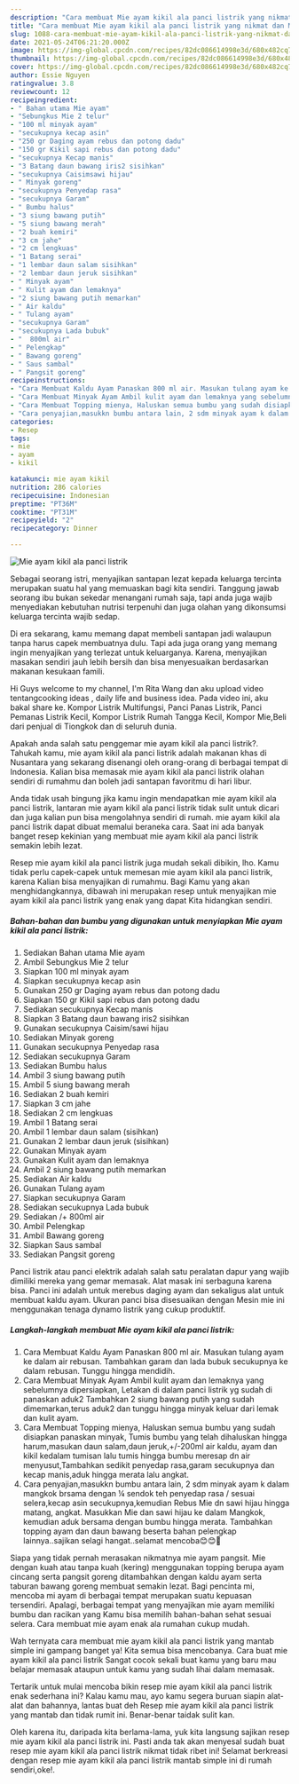 ```yaml
---
description: "Cara membuat Mie ayam kikil ala panci listrik yang nikmat dan Mudah Dibuat"
title: "Cara membuat Mie ayam kikil ala panci listrik yang nikmat dan Mudah Dibuat"
slug: 1088-cara-membuat-mie-ayam-kikil-ala-panci-listrik-yang-nikmat-dan-mudah-dibuat
date: 2021-05-24T06:21:20.000Z
image: https://img-global.cpcdn.com/recipes/82dc086614998e3d/680x482cq70/mie-ayam-kikil-ala-panci-listrik-foto-resep-utama.jpg
thumbnail: https://img-global.cpcdn.com/recipes/82dc086614998e3d/680x482cq70/mie-ayam-kikil-ala-panci-listrik-foto-resep-utama.jpg
cover: https://img-global.cpcdn.com/recipes/82dc086614998e3d/680x482cq70/mie-ayam-kikil-ala-panci-listrik-foto-resep-utama.jpg
author: Essie Nguyen
ratingvalue: 3.8
reviewcount: 12
recipeingredient:
- " Bahan utama Mie ayam"
- "Sebungkus Mie 2 telur"
- "100 ml minyak ayam"
- "secukupnya kecap asin"
- "250 gr Daging ayam rebus dan potong dadu"
- "150 gr Kikil sapi rebus dan potong dadu"
- "secukupnya Kecap manis"
- "3 Batang daun bawang iris2 sisihkan"
- "secukupnya Caisimsawi hijau"
- " Minyak goreng"
- "secukupnya Penyedap rasa"
- "secukupnya Garam"
- " Bumbu halus"
- "3 siung bawang putih"
- "5 siung bawang merah"
- "2 buah kemiri"
- "3 cm jahe"
- "2 cm lengkuas"
- "1 Batang serai"
- "1 lembar daun salam sisihkan"
- "2 lembar daun jeruk sisihkan"
- " Minyak ayam"
- " Kulit ayam dan lemaknya"
- "2 siung bawang putih memarkan"
- " Air kaldu"
- " Tulang ayam"
- "secukupnya Garam"
- "secukupnya Lada bubuk"
- "  800ml air"
- " Pelengkap"
- " Bawang goreng"
- " Saus sambal"
- " Pangsit goreng"
recipeinstructions:
- "Cara Membuat Kaldu Ayam Panaskan 800 ml air. Masukan tulang ayam ke dalam air rebusan. Tambahkan garam dan lada bubuk secukupnya ke dalam rebusan. Tunggu hingga mendidih."
- "Cara Membuat Minyak Ayam Ambil kulit ayam dan lemaknya yang sebelumnya dipersiapkan, Letakan di dalam panci listrik yg sudah di panaskan aduk2 Tambahkan 2 siung bawang putih yang sudah dimemarkan,terus aduk2 dan tunggu hingga minyak keluar dari lemak dan kulit ayam."
- "Cara Membuat Topping mienya, Haluskan semua bumbu yang sudah disiapkan panaskan minyak, Tumis bumbu yang telah dihaluskan hingga harum,masukan daun salam,daun jeruk,+/-200ml air kaldu, ayam dan kikil kedalam tumisan lalu tumis hingga bumbu meresap dn air menyusut,Tambahkan sedikit penyedap rasa,garam secukupnya dan kecap manis,aduk hingga merata lalu angkat."
- "Cara penyajian,masukkn bumbu antara lain, 2 sdm minyak ayam k dalam mangkok brsama dengan ¼ sendok teh penyedap rasa / sesuai selera,kecap asin secukupnya,kemudian Rebus Mie dn sawi hijau hingga matang, angkat. Masukkan Mie dan sawi hijau ke dalam Mangkok, kemudian aduk bersama dengan bumbu hingga merata. Tambahkan topping ayam dan daun bawang beserta bahan pelengkap lainnya..sajikan selagi hangat..selamat mencoba😊😊🙏"
categories:
- Resep
tags:
- mie
- ayam
- kikil

katakunci: mie ayam kikil 
nutrition: 286 calories
recipecuisine: Indonesian
preptime: "PT36M"
cooktime: "PT31M"
recipeyield: "2"
recipecategory: Dinner

---
```



![Mie ayam kikil ala panci listrik](https://img-global.cpcdn.com/recipes/82dc086614998e3d/680x482cq70/mie-ayam-kikil-ala-panci-listrik-foto-resep-utama.jpg)

Sebagai seorang istri, menyajikan santapan lezat kepada keluarga tercinta merupakan suatu hal yang memuaskan bagi kita sendiri. Tanggung jawab seorang ibu bukan sekedar menangani rumah saja, tapi anda juga wajib menyediakan kebutuhan nutrisi terpenuhi dan juga olahan yang dikonsumsi keluarga tercinta wajib sedap.

Di era  sekarang, kamu memang dapat membeli santapan jadi walaupun tanpa harus capek membuatnya dulu. Tapi ada juga orang yang memang ingin menyajikan yang terlezat untuk keluarganya. Karena, menyajikan masakan sendiri jauh lebih bersih dan bisa menyesuaikan berdasarkan makanan kesukaan famili. 

Hi Guys welcome to my channel, I&#39;m Rita Wang dan aku upload video tentangcooking ideas , daily life and business idea. Pada video ini, aku bakal share ke. Kompor Listrik Multifungsi, Panci Panas Listrik, Panci Pemanas Listrik Kecil, Kompor Listrik Rumah Tangga Kecil, Kompor Mie,Beli dari penjual di Tiongkok dan di seluruh dunia.

Apakah anda salah satu penggemar mie ayam kikil ala panci listrik?. Tahukah kamu, mie ayam kikil ala panci listrik adalah makanan khas di Nusantara yang sekarang disenangi oleh orang-orang di berbagai tempat di Indonesia. Kalian bisa memasak mie ayam kikil ala panci listrik olahan sendiri di rumahmu dan boleh jadi santapan favoritmu di hari libur.

Anda tidak usah bingung jika kamu ingin mendapatkan mie ayam kikil ala panci listrik, lantaran mie ayam kikil ala panci listrik tidak sulit untuk dicari dan juga kalian pun bisa mengolahnya sendiri di rumah. mie ayam kikil ala panci listrik dapat dibuat memalui beraneka cara. Saat ini ada banyak banget resep kekinian yang membuat mie ayam kikil ala panci listrik semakin lebih lezat.

Resep mie ayam kikil ala panci listrik juga mudah sekali dibikin, lho. Kamu tidak perlu capek-capek untuk memesan mie ayam kikil ala panci listrik, karena Kalian bisa menyajikan di rumahmu. Bagi Kamu yang akan menghidangkannya, dibawah ini merupakan resep untuk menyajikan mie ayam kikil ala panci listrik yang enak yang dapat Kita hidangkan sendiri.

<!--inarticleads1-->

##### Bahan-bahan dan bumbu yang digunakan untuk menyiapkan Mie ayam kikil ala panci listrik:

1. Sediakan  Bahan utama Mie ayam
1. Ambil Sebungkus Mie 2 telur
1. Siapkan 100 ml minyak ayam
1. Siapkan secukupnya kecap asin
1. Gunakan 250 gr Daging ayam rebus dan potong dadu
1. Siapkan 150 gr Kikil sapi rebus dan potong dadu
1. Sediakan secukupnya Kecap manis
1. Siapkan 3 Batang daun bawang iris2 sisihkan
1. Gunakan secukupnya Caisim/sawi hijau
1. Sediakan  Minyak goreng
1. Gunakan secukupnya Penyedap rasa
1. Sediakan secukupnya Garam
1. Sediakan  Bumbu halus
1. Ambil 3 siung bawang putih
1. Ambil 5 siung bawang merah
1. Sediakan 2 buah kemiri
1. Siapkan 3 cm jahe
1. Sediakan 2 cm lengkuas
1. Ambil 1 Batang serai
1. Ambil 1 lembar daun salam (sisihkan)
1. Gunakan 2 lembar daun jeruk (sisihkan)
1. Gunakan  Minyak ayam
1. Gunakan  Kulit ayam dan lemaknya
1. Ambil 2 siung bawang putih memarkan
1. Sediakan  Air kaldu
1. Gunakan  Tulang ayam
1. Siapkan secukupnya Garam
1. Sediakan secukupnya Lada bubuk
1. Sediakan  /+ 800ml air
1. Ambil  Pelengkap
1. Ambil  Bawang goreng
1. Siapkan  Saus sambal
1. Sediakan  Pangsit goreng


Panci listrik atau panci elektrik adalah salah satu peralatan dapur yang wajib dimiliki mereka yang gemar memasak. Alat masak ini serbaguna karena bisa. Panci ini adalah untuk merebus daging ayam dan sekaligus alat untuk membuat kaldu ayam. Ukuran panci bisa disesuaikan dengan Mesin mie ini menggunakan tenaga dynamo listrik yang cukup produktif. 

<!--inarticleads2-->

##### Langkah-langkah membuat Mie ayam kikil ala panci listrik:

1. Cara Membuat Kaldu Ayam Panaskan 800 ml air. Masukan tulang ayam ke dalam air rebusan. Tambahkan garam dan lada bubuk secukupnya ke dalam rebusan. Tunggu hingga mendidih.
1. Cara Membuat Minyak Ayam Ambil kulit ayam dan lemaknya yang sebelumnya dipersiapkan, Letakan di dalam panci listrik yg sudah di panaskan aduk2 Tambahkan 2 siung bawang putih yang sudah dimemarkan,terus aduk2 dan tunggu hingga minyak keluar dari lemak dan kulit ayam.
1. Cara Membuat Topping mienya, Haluskan semua bumbu yang sudah disiapkan panaskan minyak, Tumis bumbu yang telah dihaluskan hingga harum,masukan daun salam,daun jeruk,+/-200ml air kaldu, ayam dan kikil kedalam tumisan lalu tumis hingga bumbu meresap dn air menyusut,Tambahkan sedikit penyedap rasa,garam secukupnya dan kecap manis,aduk hingga merata lalu angkat.
1. Cara penyajian,masukkn bumbu antara lain, 2 sdm minyak ayam k dalam mangkok brsama dengan ¼ sendok teh penyedap rasa / sesuai selera,kecap asin secukupnya,kemudian Rebus Mie dn sawi hijau hingga matang, angkat. Masukkan Mie dan sawi hijau ke dalam Mangkok, kemudian aduk bersama dengan bumbu hingga merata. Tambahkan topping ayam dan daun bawang beserta bahan pelengkap lainnya..sajikan selagi hangat..selamat mencoba😊😊🙏


Siapa yang tidak pernah merasakan nikmatnya mie ayam pangsit. Mie dengan kuah atau tanpa kuah (kering) menggunakan topping berupa ayam cincang serta pangsit goreng ditambahkan dengan kaldu ayam serta taburan bawang goreng membuat semakin lezat. Bagi pencinta mi, mencoba mi ayam di berbagai tempat merupakan suatu kepuasan tersendiri. Apalagi, berbagai tempat yang menyajikan mie ayam memiliki bumbu dan racikan yang Kamu bisa memilih bahan-bahan sehat sesuai selera. Cara membuat mie ayam enak ala rumahan cukup mudah. 

Wah ternyata cara membuat mie ayam kikil ala panci listrik yang mantab simple ini gampang banget ya! Kita semua bisa mencobanya. Cara buat mie ayam kikil ala panci listrik Sangat cocok sekali buat kamu yang baru mau belajar memasak ataupun untuk kamu yang sudah lihai dalam memasak.

Tertarik untuk mulai mencoba bikin resep mie ayam kikil ala panci listrik enak sederhana ini? Kalau kamu mau, ayo kamu segera buruan siapin alat-alat dan bahannya, lantas buat deh Resep mie ayam kikil ala panci listrik yang mantab dan tidak rumit ini. Benar-benar taidak sulit kan. 

Oleh karena itu, daripada kita berlama-lama, yuk kita langsung sajikan resep mie ayam kikil ala panci listrik ini. Pasti anda tak akan menyesal sudah buat resep mie ayam kikil ala panci listrik nikmat tidak ribet ini! Selamat berkreasi dengan resep mie ayam kikil ala panci listrik mantab simple ini di rumah sendiri,oke!.

